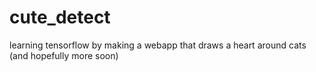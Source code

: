 # cute_detect
learning tensorflow by making a webapp that draws a heart around cats (and hopefully more soon)
